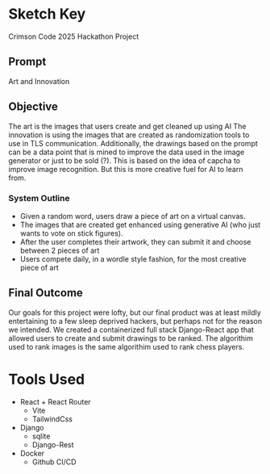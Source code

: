 # Sketch Key

Crimson Code 2025 Hackathon Project

## Prompt 

Art and Innovation

## Objective

The art is the images that users create and get cleaned up using AI
The innovation is using the images that are created as randomization tools to use in TLS communication. 
Additionally, the drawings based on the prompt can be a data point that is mined to improve the data used in the image generator or just to be sold (?). 
This is based on the idea of capcha to improve image recognition. But this is more creative fuel for AI to learn from.


### System Outline

- Given a random word, users draw a piece of art on a virtual canvas.
- The images that are created get enhanced using generative AI (who just wants to vote on stick figures). 
- After the user completes their artwork, they can submit it and choose between 2 pieces of art 
- Users compete daily, in a wordle style fashion, for the most creative piece of art

## Final Outcome

Our goals for this project were lofty, but our final product was at least mildly entertaining
to a few sleep deprived hackers, but perhaps not for the reason we intended.
We created a containerized full stack Django-React app that allowed users to create and submit drawings to be ranked. 
The algorithim used to rank images is the same algorithim used to rank chess players.


# Tools Used
- React + React Router
  - Vite
  - TailwindCss
- Django
  - sqlite
  - Django-Rest
- Docker
  - Github CI/CD
